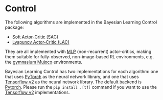 # Control

The following algorithms are implemented in the Bayesian Learning Control package:

*   [Soft Actor-Critic (SAC)](https://rickstaa.github.io/bayesian-learning-control/control/algorithms/sac.html)
*   [Lyapunov Actor-Critic (LAC)](https://rickstaa.github.io/bayesian-learning-control/control/algorithms/lac.html)

They are all implemented with [MLP](https://en.wikipedia.org/wiki/Multilayer_perceptron) (non-recurrent) actor-critics, making them suitable for fully-observed, non-image-based RL environments, e.g. the [gymnasium Mujoco](https://gymnasium.farama.org/environments/mujoco/) environments.

Bayesian Learning Control has two implementations for each algorithm: one that uses [PyTorch](https://pytorch.org/) as the neural network library, and one that uses [Tensorflow v2](https://www.tensorflow.org/) as the neural network library. The default backend is [Pytorch](https://pytorch.org). Please run the `pip install .[tf]` command if you want to use
the [Tensorflow v2](https://www.tensorflow.org/) implementations.
